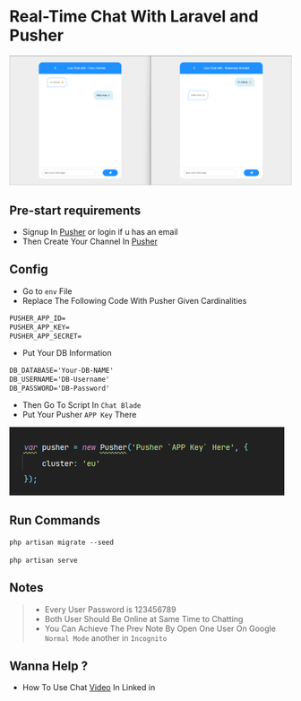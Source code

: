 # Real-Time Chat With Laravel and Pusher

<img src="public/chat/gitImg.png">

## Pre-start requirements
- Signup In [Pusher](https://pusher.com/) or login if u has an email
- Then Create Your Channel In [Pusher](https://pusher.com/)

## Config
- Go to `env` File
- Replace The Following Code  With Pusher Given Cardinalities
```
PUSHER_APP_ID=
PUSHER_APP_KEY=
PUSHER_APP_SECRET=
```
- Put Your DB Information 
```
DB_DATABASE='Your-DB-NAME'
DB_USERNAME='DB-Username'
DB_PASSWORD='DB-Password'
```
- Then Go To Script In `Chat Blade`
- Put Your Pusher `APP Key` There

<img src="public/chat/pusher-Key.png">

## Run Commands
```
php artisan migrate --seed 

php artisan serve
```

## Notes
> - Every User Password is 123456789
> - Both User Should Be Online at Same Time to Chatting
> - You Can Achieve The Prev Note By Open One User On Google `Normal Mode` another in `Incognito`

## Wanna Help ?
- How To Use Chat [Video](https://www.linkedin.com/posts/abdelrahman-abdullah-85817a274_laravel-php-pusher-activity-7088973008807034881-Ee_m?utm_source=share&utm_medium=member_desktop) In Linked in  
